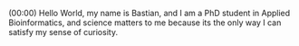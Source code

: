 (00:00) 
Hello World, my name is Bastian, and I am a PhD student in Applied Bioinformatics, and science matters to me because its the only way I can satisfy my sense of curiosity.
